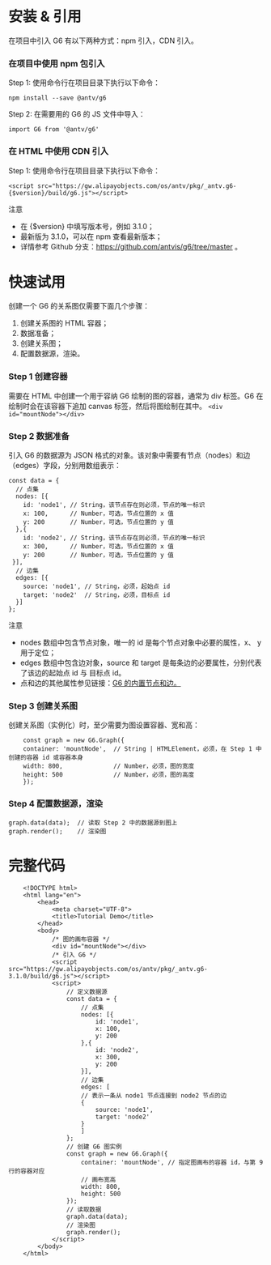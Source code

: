 <!-- helloMarked.md -->

# 安装 & 引用
在项目中引入 G6 有以下两种方式：npm 引入，CDN 引入。

### 在项目中使用 npm 包引入
Step 1: 使用命令行在项目目录下执行以下命令：

`npm install --save @antv/g6`

Step 2: 在需要用的 G6 的 JS 文件中导入：

`import G6 from '@antv/g6'`

### 在 HTML 中使用 CDN 引入
Step 1: 使用命令行在项目目录下执行以下命令：

`<script src="https://gw.alipayobjects.com/os/antv/pkg/_antv.g6-{$version}/build/g6.js"></script>`

注意
+ 在 {$version} 中填写版本号，例如 3.1.0；
+ 最新版为 3.1.0，可以在 npm 查看最新版本；
+ 详情参考 Github 分支：https://github.com/antvis/g6/tree/master 。


# 快速试用
创建一个 G6 的关系图仅需要下面几个步骤：
1. 创建关系图的 HTML 容器；
2. 数据准备；
3. 创建关系图；
4. 配置数据源，渲染。

### Step 1 创建容器
需要在 HTML 中创建一个用于容纳 G6 绘制的图的容器，通常为 div 标签。G6 在绘制时会在该容器下追加 canvas 标签，然后将图绘制在其中。
`<div id="mountNode"></div>`
### Step 2 数据准备
引入 G6 的数据源为 JSON 格式的对象。该对象中需要有节点（nodes）和边（edges）字段，分别用数组表示：

```
const data = {
  // 点集
  nodes: [{
    id: 'node1', // String，该节点存在则必须，节点的唯一标识
    x: 100,      // Number，可选，节点位置的 x 值
    y: 200       // Number，可选，节点位置的 y 值
  },{
    id: 'node2', // String，该节点存在则必须，节点的唯一标识
    x: 300,      // Number，可选，节点位置的 x 值
    y: 200       // Number，可选，节点位置的 y 值
 }],
  // 边集
  edges: [{
    source: 'node1', // String，必须，起始点 id
    target: 'node2'  // String，必须，目标点 id
  }]
};

```

注意 
+ nodes 数组中包含节点对象，唯一的 id 是每个节点对象中必要的属性，x、 y 用于定位；
+ edges 数组中包含边对象，source 和 target 是每条边的必要属性，分别代表了该边的起始点 id 与 目标点 id。
+ 点和边的其他属性参见链接：[G6 的内置节点和边。](https://www.yuque.com/antv/g6/default-node)

### Step 3 创建关系图
创建关系图（实例化）时，至少需要为图设置容器、宽和高：
```
    const graph = new G6.Graph({
    container: 'mountNode',  // String | HTMLElement，必须，在 Step 1 中创建的容器 id 或容器本身
    width: 800,              // Number，必须，图的宽度
    height: 500              // Number，必须，图的高度
    });

```
### Step 4 配置数据源，渲染
```
graph.data(data);  // 读取 Step 2 中的数据源到图上
graph.render();    // 渲染图

```

# 完整代码
```
    <!DOCTYPE html>
    <html lang="en">
        <head>
            <meta charset="UTF-8">
            <title>Tutorial Demo</title>
        </head>
        <body>
            /* 图的画布容器 */
            <div id="mountNode"></div>
            /* 引入 G6 */
            <script src="https://gw.alipayobjects.com/os/antv/pkg/_antv.g6-3.1.0/build/g6.js"></script>
            <script>
                // 定义数据源
                const data = {
                    // 点集
                    nodes: [{
                        id: 'node1',
                        x: 100,
                        y: 200
                    },{
                        id: 'node2',
                        x: 300,
                        y: 200
                    }],
                    // 边集
                    edges: [
                    // 表示一条从 node1 节点连接到 node2 节点的边
                    {
                        source: 'node1',
                        target: 'node2'
                    }
                    ]
                };
                // 创建 G6 图实例
                const graph = new G6.Graph({
                    container: 'mountNode', // 指定图画布的容器 id，与第 9 行的容器对应
                    // 画布宽高
                    width: 800,
                    height: 500
                });
                // 读取数据
                graph.data(data);
                // 渲染图
                graph.render();
            </script>
        </body>
    </html>

```

